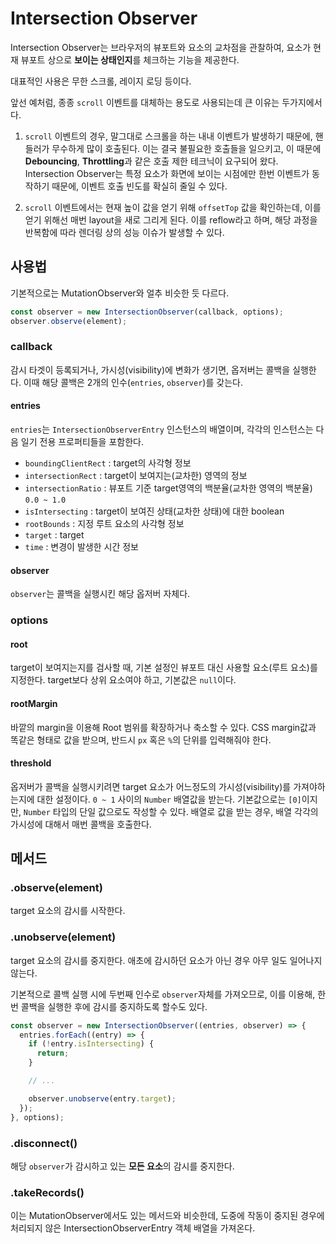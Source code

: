 # Intersection Observer

Intersection Observer는 브라우저의 뷰포트와 요소의 교차점을 관찰하여, 요소가 현재 뷰포트 상으로 **보이는 상태인지**를 체크하는 기능을 제공한다.

대표적인 사용은 무한 스크롤, 레이지 로딩 등이다.

앞선 예처럼, 종종 `scroll` 이벤트를 대체하는 용도로 사용되는데 큰 이유는 두가지에서다.

1. `scroll` 이벤트의 경우, 말그대로 스크롤을 하는 내내 이벤트가 발생하기 때문에, 핸들러가 무수하게 많이 호출된다. 이는 결국 불필요한 호출들을 일으키고, 이 때문에 **Debouncing**, **Throttling**과 같은 호출 제한 테크닉이 요구되어 왔다. Intersection Observer는 특정 요소가 화면에 보이는 시점에만 한번 이벤트가 동작하기 때문에, 이벤트 호출 빈도를 확실히 줄일 수 있다.

2. `scroll` 이벤트에서는 현재 높이 값을 얻기 위해 `offsetTop` 값을 확인하는데, 이를 얻기 위해선 매번 layout을 새로 그리게 된다. 이를 reflow라고 하며, 해당 과정을 반복함에 따라 렌더링 상의 성능 이슈가 발생할 수 있다.

## 사용법

기본적으로는 MutationObserver와 얼추 비슷한 듯 다르다.

```js
const observer = new IntersectionObserver(callback, options);
observer.observe(element);
```

### callback

감시 타겟이 등록되거나, 가시성(visibility)에 변화가 생기면, 옵저버는 콜백을 실행한다. 이때 해당 콜백은 2개의 인수(`entries`, `observer`)를 갖는다.

#### entries

`entries`는 `IntersectionObserverEntry` 인스턴스의 배열이며, 각각의 인스턴스는 다음 일기 전용 프로퍼티들을 포함한다.

- `boundingClientRect` : target의 사각형 정보
- `intersectionRect` : target이 보여지는(교차한) 영역의 정보
- `intersectionRatio` : 뷰포트 기준 target영역의 백분율(교차한 영역의 백분율) `0.0 ~ 1.0`
- `isIntersecting` : target이 보여진 상태(교차한 상태)에 대한 boolean
- `rootBounds` : 지정 루트 요소의 사각형 정보
- `target` : target
- `time` : 변경이 발생한 시간 정보

#### observer

`observer`는 콜백을 실행시킨 해당 옵저버 자체다.

### options

#### root

target이 보여지는지를 검사할 때, 기본 설정인 뷰포트 대신 사용할 요소(루트 요소)를 지정한다. target보다 상위 요소여야 하고, 기본값은 `null`이다.

#### rootMargin

바깥의 margin을 이용해 Root 범위를 확장하거나 축소할 수 있다. CSS margin값과 똑같은 형태로 값을 받으며, 반드시 `px` 혹은 `%`의 단위를 입력해줘야 한다.

#### threshold

옵저버가 콜백을 실행시키려면 target 요소가 어느정도의 가시성(visibility)를 가져야하는지에 대한 설정이다. `0 ~ 1` 사이의 `Number` 배열값을 받는다. 기본값으로는 `[0]`이지만, `Number` 타입의 단일 값으로도 작성할 수 있다. 배열로 값을 받는 경우, 배열 각각의 가시성에 대해서 매번 콜백을 호출한다.

## 메서드

### .observe(element)

target 요소의 감시를 시작한다.

### .unobserve(element)

target 요소의 감시를 중지한다. 애초에 감시하던 요소가 아닌 경우 아무 일도 일어나지 않는다.

기본적으로 콜백 실행 시에 두번째 인수로 `observer`자체를 가져오므로, 이를 이용해, 한번 콜백을 실행한 후에 감시를 중지하도록 할수도 있다.

```js
const observer = new IntersectionObserver((entries, observer) => {
  entries.forEach((entry) => {
    if (!entry.isIntersecting) {
      return;
    }

    // ...

    observer.unobserve(entry.target);
  });
}, options);
```

### .disconnect()

해당 `observer`가 감시하고 있는 **모든 요소**의 감시를 중지한다.

### .takeRecords()

이는 MutationObserver에서도 있는 메서드와 비슷한데, 도중에 작동이 중지된 경우에 처리되지 않은 IntersectionObserverEntry 객체 배열을 가져온다.
